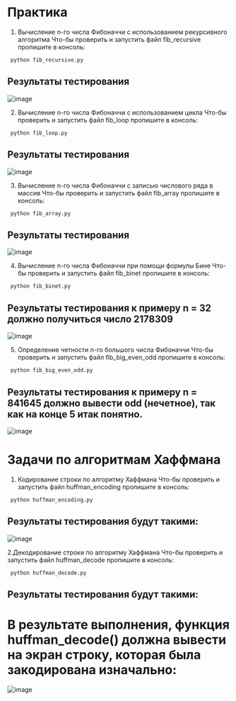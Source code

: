 # Практика 
1. Вычисление n-го числа Фибоначчи с использованием рекурсивного алгоритма
Что-бы проверить и запустить файл fib_recursive пропишите в консоль:
```Mysql
 python fib_recursive.py
```
## Результаты тестирования 
![image](https://github.com/user-attachments/assets/9af60bfb-c12c-4b38-b30b-3091a9e3e492)

2. Вычисление n-го числа Фибоначчи с использованием цикла
Что-бы проверить и запустить файл fib_loop пропишите в консоль:
```Mysql
 python fib_loop.py
```
## Результаты тестирования 
![image](https://github.com/user-attachments/assets/e3a9b12b-858a-41cb-a60b-64baa34ff255)

3. Вычисление n-го числа Фибоначчи с записью числового ряда в массив
Что-бы проверить и запустить файл fib_array пропишите в консоль:
```Mysql
 python fib_array.py
```
## Результаты тестирования 
![image](https://github.com/user-attachments/assets/bea32740-8b31-427b-ae88-2272e8a29675)

4. Вычисление n-го числа Фибоначчи при помощи формулы Бине
Что-бы проверить и запустить файл fib_binet пропишите в консоль:
```Mysql
 python fib_binet.py
```
## Результаты тестирования к примеру n = 32 должно получиться число 2178309
![image](https://github.com/user-attachments/assets/77776f2a-4986-46b2-afee-e616e6f083fd)

5. Определение четности n-го большого числа Фибоначчи
Что-бы проверить и запустить файл fib_big_even_odd пропишите в консоль:
```Mysql
 python fib_big_even_odd.py
```
## Результаты тестирования к примеру n = 841645 должно вывести odd (нечетное), так как на конце 5 итак понятно.
![image](https://github.com/user-attachments/assets/8461b42f-1cd9-424d-903e-6bee10b54ef6)

# Задачи по алгоритмам Хаффмана
1. Кодирование строки по алгоритму Хаффмана
Что-бы проверить и запустить файл huffman_encoding пропишите в консоль:
```Mysql
 python huffman_encoding.py
```
## Результаты тестирования будут такими:
![image](https://github.com/user-attachments/assets/9a17c725-f1e1-483e-86b8-08c9735f899e)

2.Декодирование строки по алгоритму Хаффмана
Что-бы проверить и запустить файл huffman_decode пропишите в консоль:
```Mysql
 python huffman_decode.py
```
## Результаты тестирования будут такими:
# В результате выполнения, функция huffman_decode() должна вывести на экран строку, которая была закодирована изначально:
![image](https://github.com/user-attachments/assets/b27b0918-3582-40c0-aeea-0b676ca1173a)















